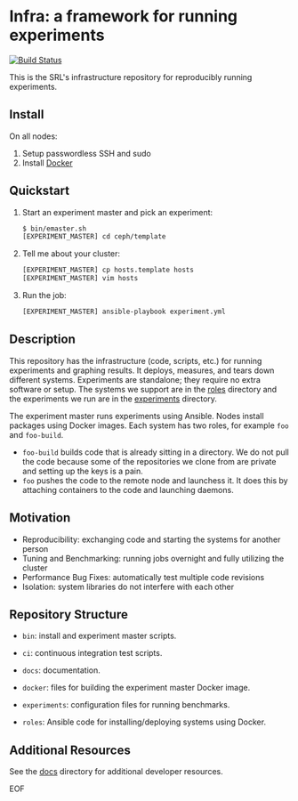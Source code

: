 Infra: a framework for running experiments
============================================

[![Build Status](https://travis-ci.org/systemslab/infra.svg?branch=master)](https://travis-ci.org/systemslab/infra)

This is the SRL's infrastructure repository for reproducibly running experiments.

Install
-------

On all nodes:

1. Setup passwordless SSH and sudo
2. Install [Docker](https://docs.docker.com/engine/installation/)

Quickstart
----------

1. Start an experiment master and pick an experiment:

   ```bash
   $ bin/emaster.sh
   [EXPERIMENT_MASTER] cd ceph/template
   ```

2. Tell me about your cluster:

   ```bash
   [EXPERIMENT_MASTER] cp hosts.template hosts
   [EXPERIMENT_MASTER] vim hosts
   ```

3. Run the job:

    ```bash
    [EXPERIMENT_MASTER] ansible-playbook experiment.yml
     ```

Description
-----------

This repository has the infrastructure (code, scripts, etc.) for running experiments and graphing results. It deploys, measures, and tears down different systems. Experiments are standalone; they require no extra software or setup. The systems we support are in the [roles](roles) directory and the experiments we run are in the [experiments](experiments) directory. 

The experiment master runs experiments using Ansible. Nodes install packages using Docker images. Each system has two roles, for example `foo` and `foo-build`.

- `foo-build` builds code that is already sitting in a directory. We do not pull the code because some of the repositories we clone from are private and setting up the keys is a pain.
- `foo` pushes the code to the remote node and launchess it. It does this by attaching containers to the code and launching daemons.


Motivation
----------

- Reproducibility: exchanging code and starting the systems for another person
- Tuning and Benchmarking: running jobs overnight and fully utilizing the cluster
- Performance Bug Fixes: automatically test multiple code revisions
- Isolation: system libraries do not interfere with each other

Repository Structure
--------------------

- ``bin``: install and experiment master scripts.

- ``ci``: continuous integration test scripts.

- ``docs``: documentation.

- ``docker``: files for building the experiment master Docker image.

- ``experiments``: configuration files for running benchmarks.

- ``roles``: Ansible code for installing/deploying systems using Docker.



Additional Resources
--------------------

See the [docs](docs) directory for additional developer resources.

EOF
